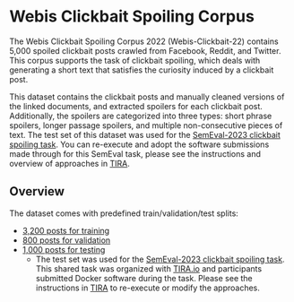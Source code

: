 # Webis Clickbait Spoiling Corpus

The Webis Clickbait Spoiling Corpus 2022 (Webis-Clickbait-22) contains 5,000 spoiled clickbait posts crawled from Facebook, Reddit, and Twitter.
This corpus supports the task of clickbait spoiling, which deals with generating a short text that satisfies the curiosity induced by a clickbait post.

This dataset contains the clickbait posts and manually cleaned versions of the linked documents, and extracted spoilers for each clickbait post.
Additionally, the spoilers are categorized into three types: short phrase spoilers, longer passage spoilers, and multiple non-consecutive pieces of text. The test set of this dataset was used for the [SemEval-2023 clickbait spoiling task](https://www.tira.io/task-overview/clickbait-spoiling). You can re-execute and adopt the software submissions made through for this SemEval task, please see the instructions and overview of approaches in [TIRA](https://www.tira.io/task-overview/clickbait-spoiling).


## Overview

The dataset comes with predefined train/validation/test splits:

- [3,200 posts for training](training.jsonl)
- [800 posts for validation](validation.jsonl)
- [1,000 posts for testing](test.jsonl)
  - The test set was used for the [SemEval-2023 clickbait spoiling task](https://www.tira.io/task-overview/clickbait-spoiling). This shared task was organized with [TIRA.io](https://www.tira.io/) and participants submitted Docker software during the task. Please see the instructions in [TIRA](https://www.tira.io/task-overview/clickbait-spoiling) to re-execute or modify the approaches.
